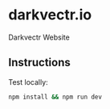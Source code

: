 # darkvectr.io
Darkvectr Website


## Instructions
Test locally:  
```sh
npm install && npm run dev
```  


